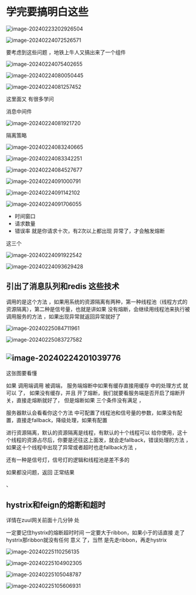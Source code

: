 # 学完要搞明白这些



![image-20240223202926504](https://raw.githubusercontent.com/Eat-garlic/picture/master/CWZJ/20240223202926.png)











![image-20240224072526571](https://raw.githubusercontent.com/Eat-garlic/picture/master/CWZJ/20240224072526.png)



要考虑到这些问题 ，地铁上牛人又搞出来了一个组件











![image-20240224075402655](https://raw.githubusercontent.com/Eat-garlic/picture/master/CWZJ/20240224075402.png)















![image-20240224080050445](https://raw.githubusercontent.com/Eat-garlic/picture/master/CWZJ/20240224080050.png)









![image-20240224081257452](https://raw.githubusercontent.com/Eat-garlic/picture/master/CWZJ/20240224081257.png)







这里面又 有很多学问 

消息中间件 

![image-20240224081921720](https://raw.githubusercontent.com/Eat-garlic/picture/master/CWZJ/20240224081921.png)







隔离策略

![image-20240224083240665](https://raw.githubusercontent.com/Eat-garlic/picture/master/CWZJ/20240224083240.png)

![image-20240224083342251](https://raw.githubusercontent.com/Eat-garlic/picture/master/CWZJ/20240224083342.png)







![image-20240224084527677](https://raw.githubusercontent.com/Eat-garlic/picture/master/CWZJ/20240224084527.png)











![image-20240224091000791](https://raw.githubusercontent.com/Eat-garlic/picture/master/CWZJ/20240224091001.png)

![image-20240224091142102](https://raw.githubusercontent.com/Eat-garlic/picture/master/CWZJ/20240224091142.png)







![image-20240224091706055](https://raw.githubusercontent.com/Eat-garlic/picture/master/CWZJ/20240224091706.png)



* 时间窗口
* 请求数量 
*  错误率    就是你请求十次，有2次以上都出现 异常了，才会触发熔断



这三个

![image-20240224091922542](https://raw.githubusercontent.com/Eat-garlic/picture/master/CWZJ/20240224091922.png)







![image-20240224093629428](https://raw.githubusercontent.com/Eat-garlic/picture/master/CWZJ/20240224093629.png)







## 引出了消息队列和redis 这些技术 







调用的是这个方法 ，如果用系统的资源隔离有两种，第一种线程池（线程方式的资源隔离），第二种是信号量，也就是讲如果 没有熔断，会继续用线程池来执行被调用服务的方法 ，如果出现异常就返回异常就好了





![image-20240225084711961](https://raw.githubusercontent.com/Eat-garlic/picture/master/CWZJ/20240225084712.png)

![image-20240225083727582](https://raw.githubusercontent.com/Eat-garlic/picture/master/CWZJ/20240225083727.png)





## ![image-20240224201039776](https://raw.githubusercontent.com/Eat-garlic/picture/master/CWZJ/20240224201039.png)

这张图要看懂

如果 调用端调用 被调端， 服务端熔断中如果有缓存直接用缓存 中的处理方式 就可以 了， 如果没有缓存，并且 开了熔断，我们就要看服务端是否开启了熔断开关，直接走熔断就好了， 但是熔断如果 三个条件没有满足 ，

服务器默认会看看你这个方法 中可配置了线程池和信号量的参数，如果没有配置，直接走fallback，降级处理，如果有配置  

进行资源隔离，默认的资源隔离是线程，有默认的十个线程可以 给你使用，这十个线程的资源占尽后，你要是还往这上面发，就会走fallback，错误处理的方法 ，如果这十个线程中出现了异常或者超时也走fallback方法 ，



还有一种是信号灯，信号灯的逻辑和线程池是差不多的



如果都没问题，返回 正常结果 



、













## hystrix和feign的熔断和超时  

详情在zuul网关前面十几分钟 处

一定要记住hystrix的熔断超时时间 一定要大于ribbon，如果小于的话直接 走了hystrix那ribbon就没有任何 意义 了，当然 是先走ribbon，再走hystrix



![image-20240225110256135](https://raw.githubusercontent.com/Eat-garlic/picture/master/CWZJ/20240225110256.png)

![image-20240225104902305](https://raw.githubusercontent.com/Eat-garlic/picture/master/CWZJ/20240225104902.png)

![image-20240225105048787](https://raw.githubusercontent.com/Eat-garlic/picture/master/CWZJ/20240225105048.png)

![image-20240225105606931](https://raw.githubusercontent.com/Eat-garlic/picture/master/CWZJ/20240225105607.png)